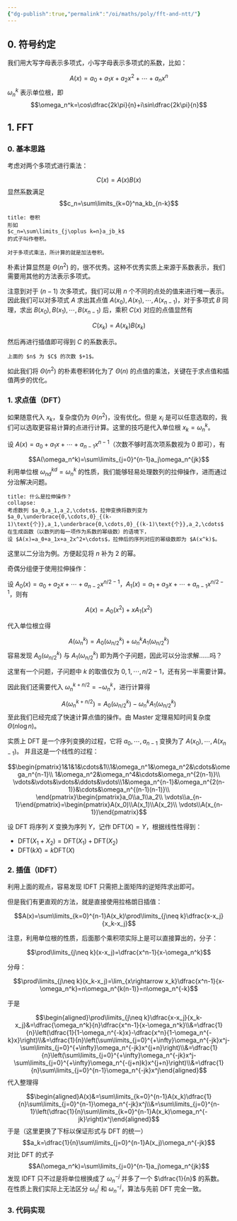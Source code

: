 ```yaml
---
{"dg-publish":true,"permalink":"/oi/maths/poly/fft-and-ntt/"}
---
```



## 0.  符号约定

我们用大写字母表示多项式，小写字母表示多项式的系数，比如：

$$A(x)=a_0+a_1x+a_2x^2+\cdots+a_nx^n$$
$\omega_n^k$ 表示单位根，即
$$\omega_n^k=\cos\dfrac{2k\pi}{n}+i\sin\dfrac{2k\pi}{n}$$
## 1. FFT

### 0. 基本思路

考虑对两个多项式进行乘法：

$$C(x)=A(x)B(x)$$
显然系数满足
$$c_n=\sum\limits_{k=0}^na_kb_{n-k}$$
```ad-note
title: 卷积
形如 
$c_n=\sum\limits_{j\oplus k=n}a_jb_k$
的式子叫作卷积。

对于多项式乘法，所计算的就是加法卷积。
```

朴素计算显然是 $\Theta(n^2)$ 的，很不优秀。这种不优秀实质上来源于系数表示，我们需要用其他的方法表示多项式。

注意到对于 $(n-1)$ 次多项式，我们可以用 $n$ 个不同的点处的值来进行唯一表示。因此我们可以对多项式 $A$ 求出其点值 $A(x_0),A(x_1),\cdots,A(x_{n-1})$，对于多项式 $B$ 同理，求出 $B(x_0),B(x_1),\cdots,B(x_{n-1})$ 后，乘积 $C(x)$ 对应的点值显然有

$$C(x_k)=A(x_k)B(x_k)$$

然后再进行插值即可得到 $C$ 的系数表示。

```ad-attention
上面的 $n$ 为 $C$ 的次数 $+1$。
```

如此我们将 $\Theta(n^2)$ 的朴素卷积转化为了 $\Theta(n)$ 的点值的乘法，关键在于求点值和插值两步的优化。

### 1. 求点值（DFT）

如果随意代入 $x_k$，复杂度仍为 $\Theta(n^2)$，没有优化。但是 $x_i$ 是可以任意选取的，我们可以选取更容易计算的点进行计算。这里的技巧是代入单位根 $x_k=\omega_n^k$。

设 $A(x)=a_0+a_1x+\cdots+a_{n-1}x^{n-1}$（次数不够时高次项系数视为 $0$ 即可），有

$$A(\omega_n^k)=\sum\limits_{j=0}^{n-1}a_j\omega_n^{jk}$$
利用单位根 $\omega_{nd}^{kd}=\omega_n^k$ 的性质，我们能够轻易处理数列的拉伸操作，进而通过分治解决问题。

```ad-note
title: 什么是拉伸操作？
collapse:
考虑数列 $a_0,a_1,a_2,\cdots$，拉伸变换将数列变为 $a_0,\underbrace{0,\cdots,0}_{(k-1)\text{个}},a_1,\underbrace{0,\cdots,0}_{(k-1)\text{个}},a_2,\cdots$
在生成函数（以数列的每一项作为系数的幂级数）的语境下，
设 $A(x)=a_0+a_1x+a_2x^2+\cdots$，拉伸后的序列对应的幂级数即为 $A(x^k)$。
```

这里以二分治为例。方便起见将 $n$ 补为 $2$ 的幂。

奇偶分组便于使用拉伸操作：

设 $A_0(x)=a_0+a_2x+\cdots+a_{n-2}x^{n/2-1}$，$A_1(x)=a_1+a_3x+\cdots+a_{n-1}x^{n/2-1}$，则有

$$A(x)=A_0(x^2)+xA_1(x^2)$$

代入单位根立得

$$A(\omega_n^k)=A_0(\omega_{n/2}^k)+\omega_{n}^kA_1(\omega_{n/2}^k)$$
容易发现 $A_0(\omega_{n/2}^k)$ 与 $A_1(\omega_{n/2}^k)$ 即为两个子问题，因此可以分治求解……吗？

这里有一个问题，子问题中 $k$ 的取值仅为 $0,1,\cdots,n/2-1$，还有另一半需要计算。

因此我们还需要代入 $\omega_n^{k+n/2}=-\omega_n^k$，进行计算得

$$A(\omega_n^{k+n/2})=A_0(\omega_{n/2}^k)-\omega_{n}^kA_1(\omega_{n/2}^k)$$
至此我们已经完成了快速计算点值的操作。由 Master 定理易知时间复杂度 $\Theta(n\log n)$。

实质上 DFT 是一个序列变换的过程，它将 $a_0,\cdots,a_{n-1}$ 变换为了 $A(x_0),\cdots,A(x_{n-1})$。
并且这是一个线性的过程：

$$\begin{pmatrix}1&1&1&\cdots&1\\1&\omega_n^1&\omega_n^2&\cdots&\omega_n^{n-1}\\ 1&\omega_n^2&\omega_n^4&\cdots&\omega_n^{2(n-1)}\\ \vdots&\vdots&\vdots&\ddots&\vdots\\1&\omega_n^{n-1}&\omega_n^{2(n-1)}&\cdots&\omega_n^{(n-1)(n-1)}\\ \end{pmatrix}\begin{pmatrix}a_0\\a_1\\a_2\\ \vdots\\a_{n-1}\end{pmatrix}=\begin{pmatrix}A(x_0)\\A(x_1)\\A(x_2)\\ \vdots\\A(x_{n-1})\end{pmatrix}$$

设 DFT 将序列 $X$ 变换为序列 $Y$，记作 $\mathsf{DFT}(X)=Y$，根据线性性得到：
- $\mathsf{DFT}(X_1+X_2)=\mathsf{DFT}(X_1)+\mathsf{DFT}(X_2)$
- $\mathsf{DFT}(kX)=k\mathsf{DFT}(X)$
### 2. 插值（IDFT）

利用上面的观点，容易发现 IDFT 只需把上面矩阵的逆矩阵求出即可。

但是我们有更直观的方法，就是直接使用拉格朗日插值：

$$A(x)=\sum\limits_{k=0}^{n-1}A(x_k)\prod\limits_{j\neq k}\dfrac{x-x_j}{x_k-x_j}$$

注意，利用单位根的性质，后面那个乘积项实际上是可以直接算出的，分子：

$$\prod\limits_{j\neq k}(x-x_j)=\dfrac{x^n-1}{x-\omega_n^k}$$

分母：

$$\prod\limits_{j\neq k}(x_k-x_j)=\lim_{x\rightarrow x_k}\dfrac{x^n-1}{x-\omega_n^k}=n\omega_n^{k(n-1)}=n\omega_n^{-k}$$

于是

$$\begin{aligned}\prod\limits_{j\neq k}\dfrac{x-x_j}{x_k-x_j}&=\dfrac{\omega_n^k}{n}\dfrac{x^n-1}{x-\omega_n^k}\\&=\dfrac{1}{n}\left(\dfrac{1}{1-\omega_n^{-k}x}-\dfrac{x^n}{1-\omega_n^{-k}x}\right)\\&=\dfrac{1}{n}\left(\sum\limits_{j=0}^{+\infty}\omega_n^{-jk}x^j-\sum\limits_{j=0}^{+\infty}\omega_n^{-jk}x^{j+n}\right)\\&=\dfrac{1}{n}\left(\sum\limits_{j=0}^{+\infty}\omega_n^{-jk}x^j-\sum\limits_{j=0}^{+\infty}\omega_n^{-(j+n)k}x^{j+n}\right)\\&=\dfrac{1}{n}\sum\limits_{j=0}^{n-1}\omega_n^{-jk}x^j\end{aligned}$$
代入整理得

$$\begin{aligned}A(x)&=\sum\limits_{k=0}^{n-1}A(x_k)\dfrac{1}{n}\sum\limits_{j=0}^{n-1}\omega_n^{-jk}x^j\\&=\sum\limits_{j=0}^{n-1}\left(\dfrac{1}{n}\sum\limits_{k=0}^{n-1}A(x_k)\omega_n^{-jk}\right)x^j\end{aligned}$$
于是（这里更换了下标以保证形式与 DFT 的统一）
$$a_k=\dfrac{1}{n}\sum\limits_{j=0}^{n-1}A(x_j)\omega_n^{-jk}$$
对比 DFT 的式子
$$A(\omega_n^k)=\sum\limits_{j=0}^{n-1}a_j\omega_n^{jk}$$
发现 IDFT 只不过是将单位根换成了 $\omega_{n}^{-j}$ 并多了一个 $\dfrac{1}{n}$ 的系数。
在性质上我们实际上无法区分 $\omega_n^j$ 和 $\omega_n^{-j}$，算法与先前 DFT 完全一致。

### 3. 代码实现

